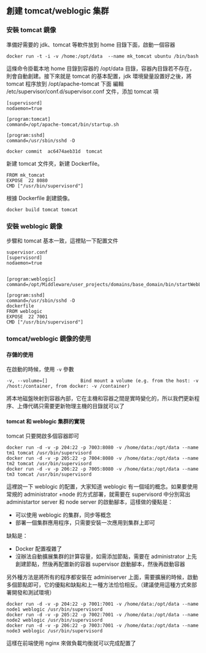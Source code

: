 ## 創建 tomcat/weblogic 集群
### 安裝 tomcat 鏡像
準備好需要的 jdk、tomcat 等軟件放到 home 目錄下面，啟動一個容器
```
docker run -t -i -v /home:/opt/data  --name mk_tomcat ubuntu /bin/bash
```
這條命令掛載本地 home 目錄到容器的 /opt/data 目錄，容器內目錄若不存在，則會自動創建。接下來就是 tomcat 的基本配置，jdk 環境變量設置好之後，將 tomcat 程序放到 /opt/apache-tomcat 下面
編輯 /etc/supervisor/conf.d/supervisor.conf 文件，添加 tomcat 項
```
[supervisord]
nodaemon=true

[program:tomcat]
command=/opt/apache-tomcat/bin/startup.sh

[program:sshd]
command=/usr/sbin/sshd -D
```

```
docker commit  ac6474aeb31d  tomcat
```

新建 tomcat 文件夾，新建 Dockerfile。
```
FROM mk_tomcat
EXPOSE  22 8080
CMD ["/usr/bin/supervisord"]
```
根據 Dockerfile 創建鏡像。
```
docker build tomcat tomcat
```
### 安裝 weblogic 鏡像

步驟和 tomcat 基本一致，這裡貼一下配置文件
```
supervisor.conf
[supervisord]
nodaemon=true


[program:weblogic]
command=/opt/Middleware/user_projects/domains/base_domain/bin/startWebLogic.sh

[program:sshd]
command=/usr/sbin/sshd -D
dockerfile
FROM weblogic
EXPOSE  22 7001
CMD ["/usr/bin/supervisord"]
```

### tomcat/weblogic 鏡像的使用
#### 存儲的使用
在啟動的時候，使用 `-v` 參數

    -v, --volume=[]            Bind mount a volume (e.g. from the host: -v /host:/container, from docker: -v /container)

將本地磁盤映射到容器內部，它在主機和容器之間是實時變化的，所以我們更新程序、上傳代碼只需要更新物理主機的目錄就可以了

#### tomcat 和 weblogic 集群的實現
tomcat 只要開啟多個容器即可
```
docker run -d -v -p 204:22 -p 7003:8080 -v /home/data:/opt/data --name tm1 tomcat /usr/bin/supervisord
docker run -d -v -p 205:22 -p 7004:8080 -v /home/data:/opt/data --name tm2 tomcat /usr/bin/supervisord
docker run -d -v -p 206:22 -p 7005:8080 -v /home/data:/opt/data --name tm3 tomcat /usr/bin/supervisord
```

這裡說一下 weblogic 的配置，大家知道 weblogic 有一個域的概念。如果要使用常規的 administrator +node 的方式部署，就需要在 supervisord 中分別寫出 administartor server 和 node server 的啟動腳本，這樣做的優點是：
* 可以使用 weblogic 的集群，同步等概念
* 部署一個集群應用程序，只需要安裝一次應用到集群上即可

缺點是：
* Docker 配置複雜了
* 沒辦法自動擴展集群的計算容量，如需添加節點，需要在 administrator 上先創建節點，然後再配置新的容器 supervisor 啟動腳本，然後再啟動容器

另外種方法是將所有的程序都安裝在 adminiserver 上面，需要擴展的時候，啟動多個節點即可，它的優點和缺點和上一種方法恰恰相反。（建議使用這種方式來部署開發和測試環境）
```
docker run -d -v -p 204:22 -p 7001:7001 -v /home/data:/opt/data --name node1 weblogic /usr/bin/supervisord
docker run -d -v -p 205:22 -p 7002:7001 -v /home/data:/opt/data --name node2 weblogic /usr/bin/supervisord
docker run -d -v -p 206:22 -p 7003:7001 -v /home/data:/opt/data --name node3 weblogic /usr/bin/supervisord
```

這樣在前端使用 nginx 來做負載均衡就可以完成配置了
